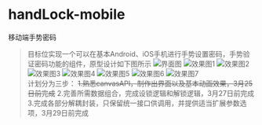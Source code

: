 # handLock-mobile
移动端手势密码

> 目标位实现一个可以在基本Android、iOS手机进行手势设置密码，手势验证密码功能的组件，原型设计如下图所示
![](https://p1.ssl.qhimg.com/t01d73f4b567014b497.png "界面图")
![](https://p5.ssl.qhimg.com/t01ad2dbd1fa3195d55.png "效果图1")
![](https://p3.ssl.qhimg.com/t01e3ccb14544b73cc3.png "效果图2")
![](https://p4.ssl.qhimg.com/t01e29ee99bbe73b256.png "效果图3")
![](https://p4.ssl.qhimg.com/t01698b3be9b0d473e7.png "效果图4")
![](https://p3.ssl.qhimg.com/t01dc54ccf4133d2b06.png "效果图5")
![](https://p1.ssl.qhimg.com/t01410791e9c637add0.png "效果图6")
![](https://p0.ssl.qhimg.com/t019bf08a6f82f1d289.png "效果图7")  
计划分为三步：
~~1.熟悉canvasAPI，制作出界面以及基本动画效果，3月25日前完成~~
2.完善所需数据组合，完成设锁逻辑和解锁逻辑，3月27日前完成
3.完成各部分解耦封装，只保留统一接口供调用，并提供适当扩展参数选项，3月29日前完成
